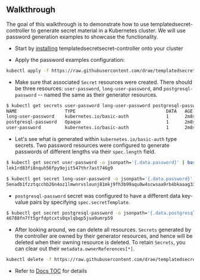 ## Walkthrough

The goal of this walkthrough is to demonstrate how to use templatedsecret-controller to generate secret material in a Kubernetes cluster. We will use password generation examples to showcase the functionality.

- Start by [installing](install.md) templatedsecretsecret-controller onto your cluster

- Apply the password examples configuration:

```bash
kubectl apply -f https://raw.githubusercontent.com/drae/templatedsecretsecret-controller/main/examples/passwords.yml
```

- Make sure that associated `Secret` resources were created. There should be three resources: `user-password`, `long-user-password`, and `postgresql-password` -- named the same as their generator resources.

```bash
$ kubectl get secrets user-password long-user-password postgresql-password
NAME                  TYPE                                  DATA   AGE
long-user-password    kubernetes.io/basic-auth              1      2m8s
postgresql-password   Opaque                                1      2m8s
user-password         kubernetes.io/basic-auth              1      2m8s
```

- Let's see what is generated within `kubernetes.io/basic-auth` type secrets. Two password resources were configured to generate passwords of different lengths via their `spec.length` field.

```bash
$ kubectl get secret user-password -o jsonpath='{.data.password}' | base64 -d
lek1rd83fi8nquh56fpy9ojit547thr7ast746g9

$ kubectl get secret long-user-password -o jsonpath='{.data.password}' | base64 -d
5enadb1fzztqcchb26n4oz1lmwnrvslounj81mkj9fh3b99aqu0w4scwsaa9rb4bkaaag33mef21vq3zohxz72byd4dkele7v3w5i3gw3l5w7wa68e5pqbkopu7s
```

- `postgresql-password` secret was configured to have a different data key-value pairs by specifying `spec.secretTemplate`.

```bash
$ kubectl get secret postgresql-password -o jsonpath='{.data.postgresql-password}' | base64 -d
46788fn7ft5grfdptcxts0qxlqbqp5jua9umrp59
```

- After looking around, we can delete all resources. `Secrets` generated by the controller are owned by their generator resources, and hence will be deleted when their owning resource is deleted. To retain `Secrets`, you can clear out their `metadata.ownerReferences[*]`.

```bash
kubectl delete -f https://raw.githubusercontent.com/drae/templatedsecretsecret-controller/main/examples/passwords.yml
```

- Refer to [Docs TOC](README.md) for details
